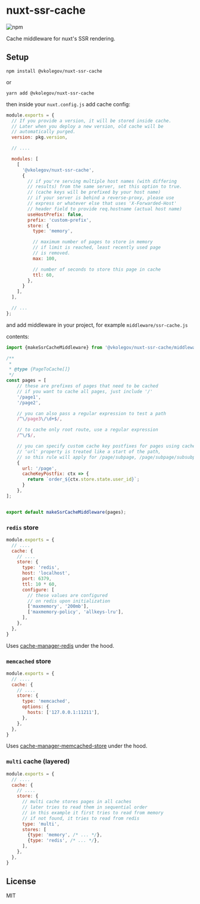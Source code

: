 # nuxt-ssr-cache

![npm](https://img.shields.io/npm/v/%40vkolegov%2Fnuxt-ssr-cache)

Cache middleware for nuxt's SSR rendering.

## Setup

```npm install @vkolegov/nuxt-ssr-cache```

or

```yarn add @vkolegov/nuxt-ssr-cache```

then inside your `nuxt.config.js` add cache config:

```javascript
module.exports = {
  // If you provide a version, it will be stored inside cache.
  // Later when you deploy a new version, old cache will be
  // automatically purged.
  version: pkg.version,

  // ....

  modules: [
    [
      '@vkolegov/nuxt-ssr-cache',
      {
        // if you're serving multiple host names (with differing
        // results) from the same server, set this option to true.
        // (cache keys will be prefixed by your host name)
        // if your server is behind a reverse-proxy, please use
        // express or whatever else that uses 'X-Forwarded-Host'
        // header field to provide req.hostname (actual host name)
        useHostPrefix: false,
        prefix: 'custom-prefix',
        store: {
          type: 'memory',

          // maximum number of pages to store in memory
          // if limit is reached, least recently used page
          // is removed.
          max: 100,

          // number of seconds to store this page in cache
          ttl: 60,
        },
      }
    ],
  ],

  // ...
};
```

and add middleware in your project, for example `middleware/ssr-cache.js`

contents:
```javascript
import {makeSsrCacheMiddleware} from '@vkolegov/nuxt-ssr-cache/middleware';

/**
 *
 * @type {PageToCache[]}
 */
const pages = [
    // these are prefixes of pages that need to be cached
    // if you want to cache all pages, just include '/'
    '/page1',
    '/page2',

    // you can also pass a regular expression to test a path
    /^\/page3\/\d+$/,

    // to cache only root route, use a regular expression
    /^\/$/,

    // you can specify custom cache key postfixes for pages using cacheKeyPostfix callback
    // 'url' property is treated like a start of the path, 
    // so this rule will apply for /page/subpage, /page/subpage/subsubpage, etc
    {
      url: '/page',
      cacheKeyPostfix: ctx => {
        return `order_${ctx.store.state.user_id}`;
      }
    },
];


export default makeSsrCacheMiddleware(pages);

```

### `redis` store

```javascript
module.exports = {
  // ....
  cache: {
    // ....
    store: {
      type: 'redis',
      host: 'localhost',
      port: 6379,
      ttl: 10 * 60,
      configure: [
        // these values are configured
        // on redis upon initialization
        ['maxmemory', '200mb'],
        ['maxmemory-policy', 'allkeys-lru'],
      ],
    },
  },
}
```

Uses [cache-manager-redis](https://www.npmjs.com/package/cache-manager-redis) under the hood.

### `memcached` store

```javascript
module.exports = {
  // ....
  cache: {
    // ....
    store: {
      type: 'memcached',
      options: {
        hosts: ['127.0.0.1:11211'],
      },
    },
  },
}
```

Uses [cache-manager-memcached-store](https://www.npmjs.com/package/cache-manager-memcached-store) under the hood.

### `multi` cache (layered)

```javascript
module.exports = {
  // ....
  cache: {
    // ....
    store: {
      // multi cache stores pages in all caches
      // later tries to read them in sequential order
      // in this example it first tries to read from memory
      // if not found, it tries to read from redis
      type: 'multi',
      stores: [
        {type: 'memory', /* ... */},
        {type: 'redis', /* ... */},
      ],
    },
  },
}
```

## License

MIT
